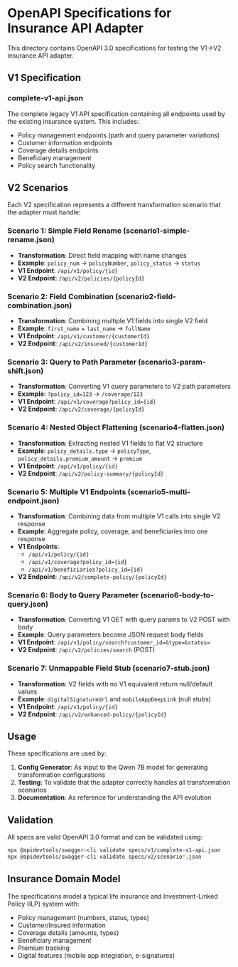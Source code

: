 # OpenAPI Specifications for Insurance API Adapter

This directory contains OpenAPI 3.0 specifications for testing the V1→V2 insurance API adapter.

## V1 Specification

### complete-v1-api.json
The complete legacy V1 API specification containing all endpoints used by the existing insurance system. This includes:
- Policy management endpoints (path and query parameter variations)
- Customer information endpoints
- Coverage details endpoints
- Beneficiary management
- Policy search functionality

## V2 Scenarios

Each V2 specification represents a different transformation scenario that the adapter must handle:

### Scenario 1: Simple Field Rename (scenario1-simple-rename.json)
- **Transformation**: Direct field mapping with name changes
- **Example**: `policy_num` → `policyNumber`, `policy_status` → `status`
- **V1 Endpoint**: `/api/v1/policy/{id}`
- **V2 Endpoint**: `/api/v2/policies/{policyId}`

### Scenario 2: Field Combination (scenario2-field-combination.json)
- **Transformation**: Combining multiple V1 fields into single V2 field
- **Example**: `first_name` + `last_name` → `fullName`
- **V1 Endpoint**: `/api/v1/customer/{customerId}`
- **V2 Endpoint**: `/api/v2/insured/{customerId}`

### Scenario 3: Query to Path Parameter (scenario3-param-shift.json)
- **Transformation**: Converting V1 query parameters to V2 path parameters
- **Example**: `?policy_id=123` → `/coverage/123`
- **V1 Endpoint**: `/api/v1/coverage?policy_id={id}`
- **V2 Endpoint**: `/api/v2/coverage/{policyId}`

### Scenario 4: Nested Object Flattening (scenario4-flatten.json)
- **Transformation**: Extracting nested V1 fields to flat V2 structure
- **Example**: `policy_details.type` → `policyType`, `policy_details.premium_amount` → `premium`
- **V1 Endpoint**: `/api/v1/policy/{id}`
- **V2 Endpoint**: `/api/v2/policy-summary/{policyId}`

### Scenario 5: Multiple V1 Endpoints (scenario5-multi-endpoint.json)
- **Transformation**: Combining data from multiple V1 calls into single V2 response
- **Example**: Aggregate policy, coverage, and beneficiaries into one response
- **V1 Endpoints**:
  - `/api/v1/policy/{id}`
  - `/api/v1/coverage?policy_id={id}`
  - `/api/v1/beneficiaries?policy_id={id}`
- **V2 Endpoint**: `/api/v2/complete-policy/{policyId}`

### Scenario 6: Body to Query Parameter (scenario6-body-to-query.json)
- **Transformation**: Converting V1 GET with query params to V2 POST with body
- **Example**: Query parameters become JSON request body fields
- **V1 Endpoint**: `/api/v1/policy/search?customer_id=&type=&status=`
- **V2 Endpoint**: `/api/v2/policies/search` (POST)

### Scenario 7: Unmappable Field Stub (scenario7-stub.json)
- **Transformation**: V2 fields with no V1 equivalent return null/default values
- **Example**: `digitalSignatureUrl` and `mobileAppDeepLink` (null stubs)
- **V1 Endpoint**: `/api/v1/policy/{id}`
- **V2 Endpoint**: `/api/v2/enhanced-policy/{policyId}`

## Usage

These specifications are used by:
1. **Config Generator**: As input to the Qwen 7B model for generating transformation configurations
2. **Testing**: To validate that the adapter correctly handles all transformation scenarios
3. **Documentation**: As reference for understanding the API evolution

## Validation

All specs are valid OpenAPI 3.0 format and can be validated using:
```bash
npx @apidevtools/swagger-cli validate specs/v1/complete-v1-api.json
npx @apidevtools/swagger-cli validate specs/v2/scenario*.json
```

## Insurance Domain Model

The specifications model a typical life insurance and Investment-Linked Policy (ILP) system with:
- Policy management (numbers, status, types)
- Customer/Insured information
- Coverage details (amounts, types)
- Beneficiary management
- Premium tracking
- Digital features (mobile app integration, e-signatures)